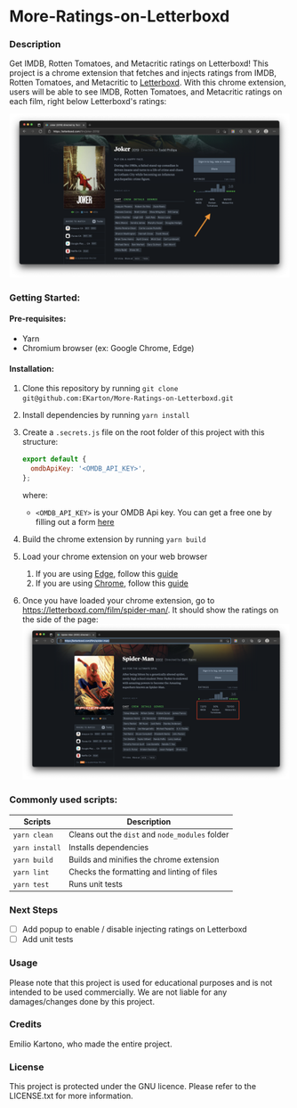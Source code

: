 # More-Ratings-on-Letterboxd

### Description

Get IMDB, Rotten Tomatoes, and Metacritic ratings on Letterboxd! This project is a chrome extension that fetches and injects ratings from IMDB, Rotten Tomatoes, and Metacritic to [Letterboxd](https://letterboxd.com/). With this chrome extension, users will be able to see IMDB, Rotten Tomatoes, and Metacritic ratings on each film, right below Letterboxd's ratings:

<img src="./docs/images/screenshot.png"/>

### Getting Started:

#### Pre-requisites:

- Yarn
- Chromium browser (ex: Google Chrome, Edge)

#### Installation:

1. Clone this repository by running `git clone git@github.com:EKarton/More-Ratings-on-Letterboxd.git`

2. Install dependencies by running `yarn install`

3. Create a `.secrets.js` file on the root folder of this project with this structure:

   ```js
   export default {
     omdbApiKey: '<OMDB_API_KEY>',
   };
   ```

   where:

   - `<OMDB_API_KEY>` is your OMDB Api key. You can get a free one by filling out a form [here](https://www.omdbapi.com/apikey.aspx)

4. Build the chrome extension by running `yarn build`

5. Load your chrome extension on your web browser

   1. If you are using [Edge](https://www.microsoft.com/en-us/edge), follow this [guide](docs/GettingStartedOnEdge.md)
   2. If you are using [Chrome](https://www.google.ca/chrome/), follow this [guide](docs/GettingStartedOnChrome.md)

6. Once you have loaded your chrome extension, go to https://letterboxd.com/film/spider-man/. It should show the ratings on the side of the page:
   <img src="./docs/images/final-result.png"/>

### Commonly used scripts:

| Scripts        | Description                                     |
| -------------- | ----------------------------------------------- |
| `yarn clean`   | Cleans out the `dist` and `node_modules` folder |
| `yarn install` | Installs dependencies                           |
| `yarn build`   | Builds and minifies the chrome extension        |
| `yarn lint`    | Checks the formatting and linting of files      |
| `yarn test`    | Runs unit tests                                 |

### Next Steps

- [ ] Add popup to enable / disable injecting ratings on Letterboxd
- [ ] Add unit tests

### Usage

Please note that this project is used for educational purposes and is not intended to be used commercially. We are not liable for any damages/changes done by this project.

### Credits

Emilio Kartono, who made the entire project.

### License

This project is protected under the GNU licence. Please refer to the LICENSE.txt for more information.
